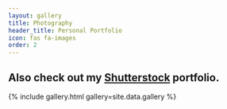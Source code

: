 ```yaml
---
layout: gallery
title: Photography
header_title: Personal Portfolio
icon: fas fa-images
order: 2
---
```


## Also check out my [Shutterstock](https://www.shutterstock.com/en/g/Jacob+Tian?rid=392778963) portfolio.

{% include gallery.html gallery=site.data.gallery %}